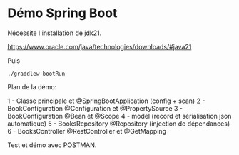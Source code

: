 # Démo Spring Boot

Nécessite l'installation de jdk21.

https://www.oracle.com/java/technologies/downloads/#java21

Puis

```
./graddlew bootRun
```

Plan de la démo:

1 - Classe principale et @SpringBootApplication (config + scan)
2 - BookConfiguration @Configuration et @PropertySource
3 - BookConfiguration @Bean et @Scope
4 - model (record et sérialisation json automatique)
5 - BooksRepository @Repository (injection de dépendances)
6 - BooksController @RestController et @GetMapping

Test et démo avec POSTMAN.